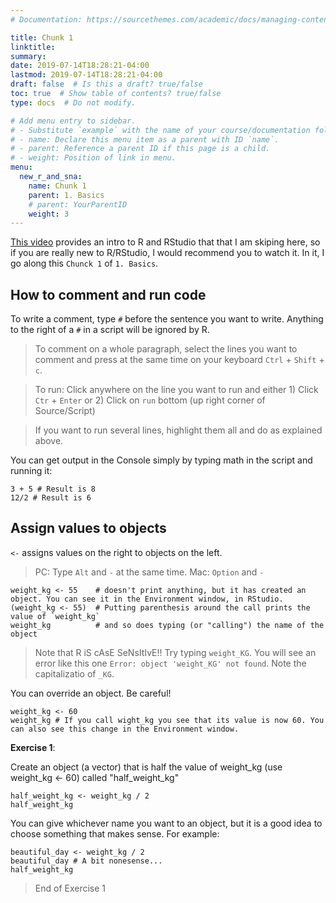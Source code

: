 ```yaml
---
# Documentation: https://sourcethemes.com/academic/docs/managing-content/

title: Chunk 1
linktitle: 
summary:
date: 2019-07-14T18:28:21-04:00
lastmod: 2019-07-14T18:28:21-04:00
draft: false  # Is this a draft? true/false
toc: true  # Show table of contents? true/false
type: docs  # Do not modify.

# Add menu entry to sidebar.
# - Substitute `example` with the name of your course/documentation folder.
# - name: Declare this menu item as a parent with ID `name`.
# - parent: Reference a parent ID if this page is a child.
# - weight: Position of link in menu.
menu:
  new_r_and_sna:
    name: Chunk 1
    parent: 1. Basics 
    # parent: YourParentID
    weight: 3
---
```



[This video](https://youtu.be/b7R8Q04jdrU) provides an intro to R and RStudio that that I am skiping here, so if you are really new to R/RStudio, I would recommend you to watch it. In it, I go along this `Chunck 1` of `1. Basics`.

## How to comment and run code

To write a comment, type `#` before the sentence you want to write.
Anything to the right of a `#` in a script will be ignored by R.

> To comment on a whole paragraph, select the lines you want to comment and press at the same time on your keyboard `Ctrl` + `Shift` + `c`.

> To run: Click anywhere on the line you want to run and either 1) Click `Ctr` + `Enter` or 2) Click on `run` bottom (up right corner of Source/Script)

> If you want to run several lines, highlight them all and do as explained above.

You can get output in the Console simply by typing math in the script and running it:
```{r, echo = TRUE}
3 + 5 # Result is 8
12/2 # Result is 6 
```

##  Assign values to objects
`<-` assigns values on the right to objects on the left.
> PC: Type `Alt` and `-` at the same time. 
> Mac: `Option` and `-`

```{r, echo = TRUE}
weight_kg <- 55    # doesn't print anything, but it has created an object. You can see it in the Environment window, in RStudio.
(weight_kg <- 55)  # Putting parenthesis around the call prints the value of `weight_kg`
weight_kg          # and so does typing (or "calling") the name of the object
```

> Note that R iS cAsE SeNsItIvE!! Try typing `weight_KG`. You will see an error like this one `Error: object 'weight_KG' not found`. Note the capitalizatio of `_KG`.

You can override an object. Be careful!
```{r, echo = TRUE}
weight_kg <- 60 
weight_kg # If you call wight_kg you see that its value is now 60. You can also see this change in the Environment window.
```

**Exercise 1**: 

Create an object (a vector) that is half the value of weight_kg (use weight_kg <- 60) called "half_weight_kg"

```{r, echo = TRUE}
half_weight_kg <- weight_kg / 2
half_weight_kg
```

You can give whichever name you want to an object, but it is a good idea to choose something that makes sense. For example:

```{r, echo = TRUE}
beautiful_day <- weight_kg / 2
beautiful_day # A bit nonesense...
half_weight_kg
```
> End of Exercise 1
